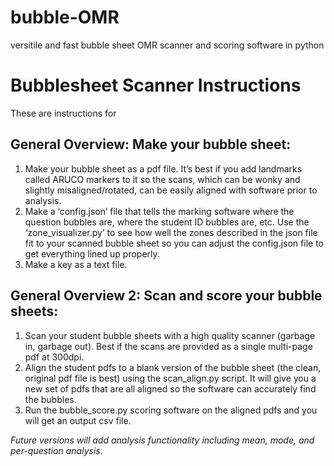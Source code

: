 # bubble-OMR
versitile and fast bubble sheet OMR scanner and scoring software in python

# Bubblesheet Scanner Instructions
These are instructions for 

## General Overview: Make your bubble sheet:
1.	Make your bubble sheet as a pdf file.  It’s best if you add landmarks called ARUCO markers to it so the scans, which can be wonky and slightly misaligned/rotated, can be easily aligned with software prior to analysis.
2.	Make a ‘config.json’ file that tells the marking software where the question bubbles are, where the student ID bubbles are, etc.  Use the ‘zone_visualizer.py’ to see how well the zones described in the json file fit to your scanned bubble sheet so you can adjust the config.json file to get everything lined up properly.
3.	Make a key as a text file.

## General Overview 2: Scan and score your bubble sheets:
1.	Scan your student bubble sheets with a high quality scanner (garbage in, garbage out).  Best if the scans are provided as a single multi-page pdf at 300dpi.
2.	Align the student pdfs to a blank version of the bubble sheet (the clean, original pdf file is best) using the scan_align.py script.  It will give you a new set of pdfs that are all aligned so the software can accurately find the bubbles.
3.	Run the bubble_score.py scoring software on the aligned pdfs and you will get an output csv file.

<i>Future versions will add analysis functionality including mean, mode, and per-question analysis.</i>

